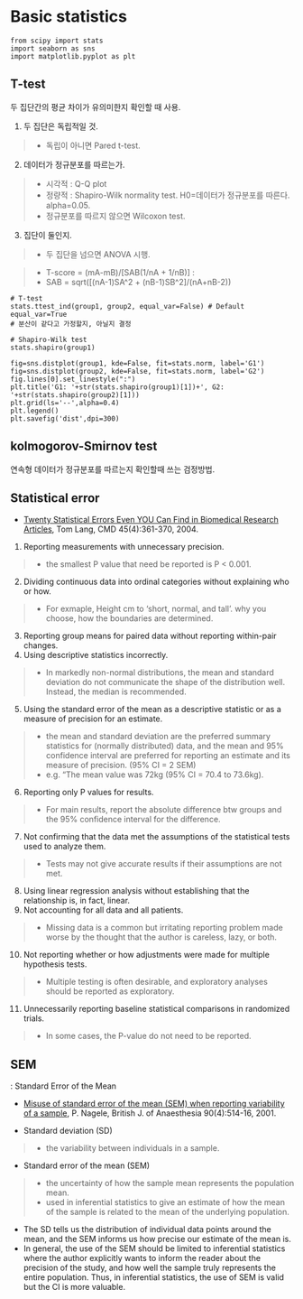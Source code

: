 # Basic statistics
```
from scipy import stats 
import seaborn as sns
import matplotlib.pyplot as plt
```

## T-test
두 집단간의 평균 차이가 유의미한지 확인할 때 사용.

1. 두 집단은 독립적일 것.
> - 독립이 아니면 Pared t-test.
2. 데이터가 정규분포를 따르는가.
> - 시각적 : Q-Q plot
> - 정량적 : Shapiro-Wilk normality test. H0=데이터가 정규분포를 따른다. alpha=0.05.
> - 정규분포를 따르지 않으면 Wilcoxon test.
3. 집단이 둘인지.
> - 두 집단을 넘으면 ANOVA 시행.

> - T-score = (mA-mB)/[SAB(1/nA + 1/nB)] : 
> - SAB = sqrt([(nA-1)SA^2 + (nB-1)SB^2]/(nA+nB-2))

```
# T-test
stats.ttest_ind(group1, group2, equal_var=False) # Default equal_var=True
# 분산이 같다고 가정할지, 아닐지 결정

# Shapiro-Wilk test
stats.shapiro(group1)

```
```
fig=sns.distplot(group1, kde=False, fit=stats.norm, label='G1')
fig=sns.distplot(group2, kde=False, fit=stats.norm, label='G2')
fig.lines[0].set_linestyle(":")
plt.title('G1: '+str(stats.shapiro(group1)[1])+', G2: '+str(stats.shapiro(group2)[1]))
plt.grid(ls='--',alpha=0.4)
plt.legend()
plt.savefig('dist',dpi=300)
```
## kolmogorov-Smirnov test
연속형 데이터가 정규분포를 따르는지 확인할때 쓰는 검정방법.

## Statistical error
- [Twenty Statistical Errors Even YOU Can Find in Biomedical Research Articles](http://www.cmj.hr/2004/45/4/15311405.pdf), Tom Lang, CMD 45(4):361-370, 2004.

1. Reporting measurements with unnecessary precision.
> - the smallest P value that need be reported is P < 0.001.
2. Dividing continuous data into ordinal categories without explaining who or how.
> - For exmaple, Height cm to ‘short, normal, and tall’. why you choose, how the boundaries are determined.
3. Reporting group means for paired data without reporting within-pair changes.
4. Using descriptive statistics incorrectly.
> - In markedly non-normal distributions, the mean and standard deviation do not communicate the shape of the distribution well. Instead, the median is recommended.
5. Using the standard error of the mean as a descriptive statistic or as a measure of precision for an estimate.
> - the mean and standard deviation are the preferred summary statistics for (normally distributed) data, and the mean and 95% confidence interval are preferred for reporting an estimate and its measure of precision. (95% CI = 2 SEM)
> - e.g. “The mean value was 72kg (95% CI = 70.4 to 73.6kg).
6. Reporting only P values for results.
> - For main results, report the absolute difference btw groups and the 95% confidence interval for the difference.
7. Not confirming that the data met the assumptions of the statistical tests used to analyze them.
> - Tests may not give accurate results if their assumptions are not met.
8. Using linear regression analysis without establishing that the relationship is, in fact, linear.
9. Not accounting for all data and all patients.
> - Missing data is a common but irritating reporting problem made worse by the thought that the author is careless, lazy, or both.
10. Not reporting whether or how adjustments were made for multiple hypothesis tests.
> - Multiple testing is often desirable, and exploratory analyses should be reported as exploratory.
11. Unnecessarily reporting baseline statistical comparisons in randomized trials.
> - In some cases, the P-value do not need to be reported.

## SEM
: Standard Error of the Mean

- [Misuse of standard error of the mean (SEM) when reporting variability of a sample](https://bjanaesthesia.org/article/S0007-0912(17)38467-2/fulltext), P. Nagele, British J. of Anaesthesia 90(4):514-16, 2001.

- Standard deviation (SD)
> - the variability between individuals in a sample.
- Standard error of the mean (SEM)
> - the uncertainty of how the sample mean represents the population mean.
> - used in inferential statistics to give an estimate of how the mean of the sample is related to the mean of the underlying population.

- The SD tells us the distribution of individual data points around the mean, and the SEM informs us how precise our estimate of the mean is.
- In general, the use of the SEM should be limited to inferential statistics where the author explicitly wants to inform the reader about the precision of the study, and how well the sample truly represents the entire population. Thus, in inferential statistics, the use of SEM is valid but the CI is more valuable.
